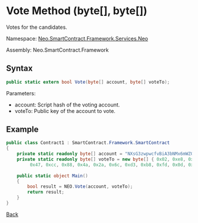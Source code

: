 # Vote Method (byte[], byte[])

Votes for the candidates.

Namespace: [Neo.SmartContract.Framework.Services.Neo](../../neo.md)

Assembly: Neo.SmartContract.Framework

## Syntax

```c#
public static extern bool Vote(byte[] account, byte[] voteTo);
```

Parameters:

- account: Script hash of the voting account.
- voteTo: Public key of the account to vote.

## Example

```c#
public class Contract1 : SmartContract.Framework.SmartContract
{
    private static readonly byte[] account = "NXsG3zwpwcfvBiA3bNMx6mWZGEro9ZqTqM".ToScriptHash();
    private static readonly byte[] voteTo = new byte[] { 0x02, 0xe8, 0xff, 0x17, 0xc5, 0x67, 0xd6, 0x2f, 0x27, 0x4f, 0xe2,
         0x47, 0xcc, 0x88, 0x4a, 0x2a, 0x6c, 0xd3, 0xb8, 0xfd, 0x0d, 0x77, 0x9a, 0x8c, 0x58, 0x56, 0x28, 0x9a, 0x56, 0x0a, 0xcc, 0xac, 0xb4 };
         
    public static object Main()
    {
        bool result = NEO.Vote(account, voteTo);
        return result;
    }
}
```

[Back](../Neo.md)